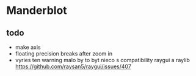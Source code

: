 # Manderblot

## todo
 * make axis
 * floating precision breaks after zoom in
 * vyries ten warning malo by to byt nieco s compatibility raygui a raylib https://github.com/raysan5/raygui/issues/407
